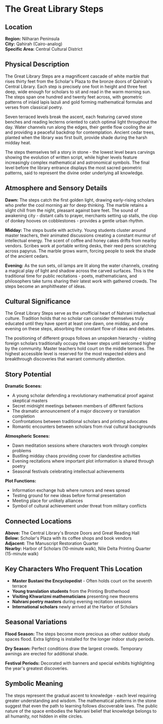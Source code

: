# The Great Library Steps

## Location
**Region:** Nilharan Peninsula  
**City:** Qahirah (Cairo-analog)  
**Specific Area:** Central Cultural District

## Physical Description

The Great Library Steps are a magnificent cascade of white marble that rises thirty feet from the Scholar's Plaza to the bronze doors of Qahirah's Central Library. Each step is precisely one foot in height and three feet deep, wide enough for scholars to sit and read in the warm morning sun. The steps span one hundred and twenty feet across, with geometric patterns of inlaid lapis lazuli and gold forming mathematical formulas and verses from classical poetry.

Seven terraced levels break the ascent, each featuring carved stone benches and reading lecterns oriented to catch optimal light throughout the day. Water channels run along the edges, their gentle flow cooling the air and providing a peaceful backdrop for contemplation. Ancient cedar trees, planted when the library was first built, provide shade during the harsh midday heat.

The steps themselves tell a story in stone - the lowest level bears carvings showing the evolution of written script, while higher levels feature increasingly complex mathematical and astronomical symbols. The final level before the library entrance displays the most sacred geometric patterns, said to represent the divine order underlying all knowledge.

## Atmosphere and Sensory Details

**Dawn:** The steps catch the first golden light, drawing early-rising scholars who prefer the cool morning air for deep thinking. The marble retains a slight chill from the night, pleasant against bare feet. The sound of awakening city - distant calls to prayer, merchants setting up stalls, the clop of donkey hooves on cobblestones - provides a gentle urban rhythm.

**Midday:** The steps bustle with activity. Young students cluster around master teachers, their animated discussions creating a constant murmur of intellectual energy. The scent of coffee and honey cakes drifts from nearby vendors. Scribes work at portable writing desks, their reed pens scratching across papyrus. The marble grows warm, forcing people to seek the shade of the ancient cedars.

**Evening:** As the sun sets, oil lamps are lit along the water channels, creating a magical play of light and shadow across the carved surfaces. This is the traditional time for public recitations - poets, mathematicians, and philosophers take turns sharing their latest work with gathered crowds. The steps become an amphitheater of ideas.

## Cultural Significance

The Great Library Steps serve as the unofficial heart of Nahrani intellectual culture. Tradition holds that no scholar can consider themselves truly educated until they have spent at least one dawn, one midday, and one evening on these steps, absorbing the constant flow of ideas and debates.

The positioning of different groups follows an unspoken hierarchy - visiting foreign scholars traditionally occupy the lower steps until welcomed higher by the community. Master teachers hold court on the middle terraces. The highest accessible level is reserved for the most respected elders and breakthrough discoveries that warrant community attention.

## Story Potential

**Dramatic Scenes:**
- A young scholar defending a revolutionary mathematical proof against skeptical masters
- Secret midnight meetings between members of different factions
- The dramatic announcement of a major discovery or translation completion
- Confrontations between traditional scholars and printing advocates
- Romantic encounters between scholars from rival cultural backgrounds

**Atmospheric Scenes:**
- Dawn meditation sessions where characters work through complex problems
- Bustling midday chaos providing cover for clandestine activities
- Evening recitations where important plot information is shared through poetry
- Seasonal festivals celebrating intellectual achievements

**Plot Functions:**
- Information exchange hub where rumors and news spread
- Testing ground for new ideas before formal presentation
- Meeting place for unlikely alliances
- Symbol of cultural achievement under threat from military conflicts

## Connected Locations

**Above:** The Central Library's Bronze Doors and Great Reading Hall  
**Below:** Scholar's Plaza with its coffee shops and book vendors  
**Adjacent:** The Manuscript Restoration Quarter  
**Nearby:** Harbor of Scholars (10-minute walk), Nile Delta Printing Quarter (15-minute walk)

## Key Characters Who Frequent This Location

- **Master Bustani the Encyclopedist** - Often holds court on the seventh terrace
- **Young translation students** from the Printing Brotherhood
- **Visiting Khwarizmi mathematicians** presenting new theorems
- **Nahrani poetry masters** during evening recitation sessions
- **International scholars** newly arrived at the Harbor of Scholars

## Seasonal Variations

**Flood Season:** The steps become more precious as other outdoor study spaces flood. Extra lighting is installed for the longer indoor study periods.

**Dry Season:** Perfect conditions draw the largest crowds. Temporary awnings are erected for additional shade.

**Festival Periods:** Decorated with banners and special exhibits highlighting the year's greatest discoveries.

## Symbolic Meaning

The steps represent the gradual ascent to knowledge - each level requiring greater understanding and wisdom. The mathematical patterns in the stone suggest that even the path to learning follows discoverable laws. The public nature of the space embodies the Nahrani belief that knowledge belongs to all humanity, not hidden in elite circles.
